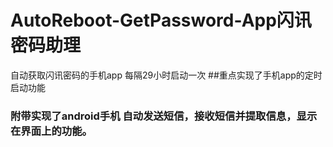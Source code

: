 # AutoReboot-GetPassword-App闪讯密码助理
自动获取闪讯密码的手机app 每隔29小时启动一次
##重点实现了手机app的定时启动功能
### 附带实现了android手机 自动发送短信，接收短信并提取信息，显示在界面上的功能。
